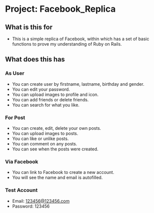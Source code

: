 # Project: Facebook_Replica

## What is this for

- This is a simple replica of Facebook, within which has a set of basic functions to
  prove my understanding of Ruby on Rails.


## What does this has

### As User

- You can create user by firstname, lastname, birthday and gender.
- You can edit your password.
- You can upload images to profile and icon.
- You can add friends or delete friends.
- You can search for what you like.

### For Post

- You can create, edit, delete your own posts.
- You can upload images to posts.
- You can like or unlike posts.
- You can comment on any posts.
- You can see when the posts were created.

### Via Facebook

- You can link to Facebook to create a new account.
- You will see the name and email is autofilled.

### Test Account
- Email: 123456@123456.com
- Password: 123456





